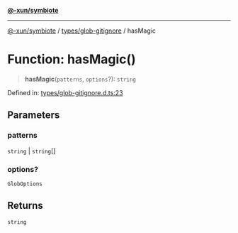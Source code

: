 [**@-xun/symbiote**](../../../README.md)

***

[@-xun/symbiote](../../../README.md) / [types/glob-gitignore](../README.md) / hasMagic

# Function: hasMagic()

> **hasMagic**(`patterns`, `options`?): `string`

Defined in: [types/glob-gitignore.d.ts:23](https://github.com/Xunnamius/symbiote/blob/5ab38d0bb0a593488721fdd41b6c1fcc4618d081/types/glob-gitignore.d.ts#L23)

## Parameters

### patterns

`string` | `string`[]

### options?

`GlobOptions`

## Returns

`string`
